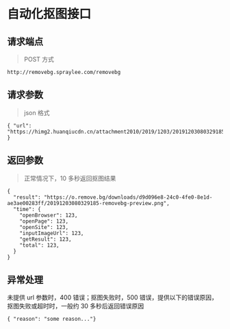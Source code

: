 # 自动化抠图接口

## 请求端点

> POST 方式

```
http://removebg.spraylee.com/removebg
```

## 请求参数

> json 格式

```
{ "url": "https://himg2.huanqiucdn.cn/attachment2010/2019/1203/20191203080329185.jpg" }
```

## 返回参数

> 正常情况下，10 多秒返回抠图结果

```
{
  "result": "https://o.remove.bg/downloads/d9d096e8-24c0-4fe0-8e1d-ae3ae00283ff/20191203080329185-removebg-preview.png",
  "time": {
    "openBrowser": 123,
    "openPage": 123,
    "openSite": 123,
    "inputImageUrl": 123,
    "getResult": 123,
    "total": 123,
  }
}
```

## 异常处理

未提供 url 参数时，400 错误；抠图失败时，500 错误，提供以下的错误原因，抠图失败或超时时，一般约 30 多秒后返回错误原因

```
{ "reason": "some reason..."}
```
